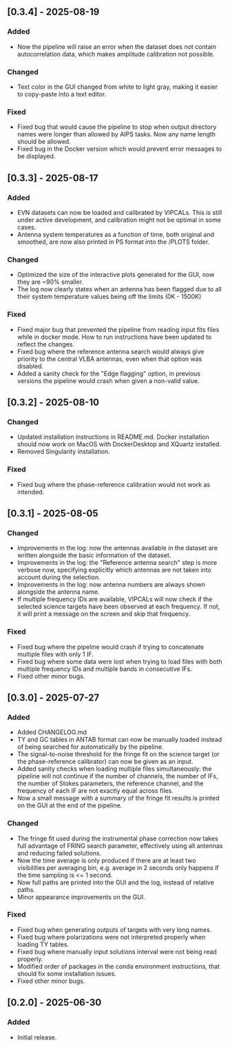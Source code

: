 ## [0.3.4] - 2025-08-19
### Added
- Now the pipeline will raise an error when the dataset does not contain autocorrelation data, which makes amplitude calibration not possible.

### Changed
- Text color in the GUI changed from white to light gray, making it easier to copy-paste into a text editor. 

### Fixed
- Fixed bug that would cause the pipeline to stop when output directory names were longer than allowed by AIPS tasks. Now any name length should be allowed.
- Fixed bug in the Docker version which would prevent error messages to be displayed.

## [0.3.3] - 2025-08-17
### Added
- EVN datasets can now be loaded and calibrated by VIPCALs. This is still under active development, and calibration might not be optimal in some cases.
- Antenna system temperatures as a function of time, both original and smoothed, are now also printed in PS format into the /PLOTS folder. 

### Changed
- Optimized the size of the interactive plots generated for the GUI, now they are ~90% smaller.
- The log now clearly states when an antenna has been flagged due to all their system temperature values being off the limits (0K - 1500K)

### Fixed
- Fixed major bug that prevented the pipeline from reading input fits files while in docker mode. How to run instructions have been updated to reflect the changes. 
- Fixed bug where the reference antenna search would always give priority to the central VLBA antennas, even when that option was disabled.
- Added a sanity check for the "Edge flagging" option, in previous versions the pipeline would crash when given a non-valid value. 

## [0.3.2] - 2025-08-10
### Changed
- Updated installation instructions in README.md. Docker installation should now work on MacOS with DockerDesktop and XQuartz installed.
- Removed Singularity installation. 

### Fixed
- Fixed bug where the phase-reference calibration would not work as intended.

## [0.3.1] - 2025-08-05
### Changed
- Improvements in the log: now the antennas available in the dataset are written alongside the basic information of the dataset. 
- Improvements in the log: the "Reference antenna search" step is more verbose now, specifying explicitly which antennas are not taken into account during the selection.
- Improvements in the log: now antenna numbers are always shown alongside the antenna name.
- If multiple frequency IDs are available, VIPCALs will now check if the selected science targets have been observed at each frequency. If not, it will print a message on the screen and skip that frequency.

### Fixed
- Fixed bug where the pipeline would crash if trying to concatenate multiple files with only 1 IF.
- Fixed bug where some data were lost when trying to load files with both multiple frequency IDs and multiple bands in consecutive IFs.
- Fixed other minor bugs.

## [0.3.0] - 2025-07-27
### Added
- Added CHANGELOG.md
- TY and GC tables in ANTAB format can now be manually loaded instead of being searched for automatically by the pipeline.
- The signal-to-noise threshold for the fringe fit on the science target (or the phase-reference calibrator) can now be given as an input.
- Added sanity checks when loading multiple files simultaneously: the pipeline will not continue if the number of channels, the number of IFs, the number of Stokes parameters, the reference channel, and the frequency of each IF are not exactly equal across files.
- Now a small message with a summary of the fringe fit results is printed on the GUI at the end of the pipeline.

### Changed
- The fringe fit used during the instrumental phase correction now takes full advantage of FRING search parameter, effectively using all antennas and reducing failed solutions.
- Now the time average is only produced if there are at least two visibilities per averaging bin, e.g. average in 2 seconds only happens if the time sampling is <= 1 second. 
- Now full paths are printed into the GUI and the log, instead of relative paths.
- Minor appearance improvements on the GUI.

### Fixed
- Fixed bug when generating outputs of targets with very long names.
- Fixed bug where polarizations were not interpreted properly when loading TY tables.
- Fixed bug where manually input solutions interval were not being read properly.
- Modified order of packages in the conda environment instructions, that should fix some installation issues.
- Fixed other minor bugs.

## [0.2.0] - 2025-06-30
### Added
- Initial release.